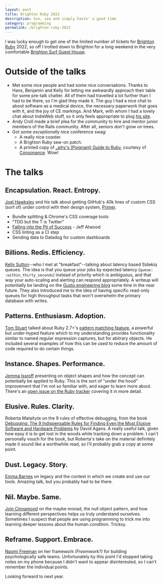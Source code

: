 ```yaml
---
layout: post
title: Brighton Ruby 2022
description: Sun, sea and simply havin' a good time
category: programming
permalink: /brighton-ruby-2022
---
```


I was lucky enough to get one of the limited number of tickets for [Brighton Ruby](https://brightonruby.com/) 2022, so off I trotted down to Brighton for a long weekend in the very comfortable [Brighton Surf Guest House](https://www.brightonsurf.com/).

# Outside of the talks

- Met some nice people and had some nice conversations. Thanks to Hans, Benjamin and Kelly for letting me awkwardly approach their table for some pre-talk chatter. All of them had travelled a lot further than I had to be there, so I'm glad they made it. The guy I had a nice chat to about software as a medical device, the necessary paperwork that goes with it, and the joy of CE markings. And Mark, with whom I had a lovely chat about IndieWeb stuff, so it only feels appropriate to plug [his site](https://qubyte.codes).
- Andy Croll made a brief plea for the community to hire and mentor junior members of the Rails community. After all, seniors don't grow on trees.
- Got some _exceptionally_ nice conference swag:
  - A really nice coaster.
  - A Brighton Ruby sew-on patch.
  - A printed copy of [_why's (Poignant) Guide to Ruby](https://poignant.guide), courtesy of [Consonance](https://www.consonance.app). Wow!

# The talks

## Encapsulation. React. Entropy.

[Joel Hawksley](https://hawksley.org/) and his talk about getting GitHub's 40k lines of custom CSS (sort of) under control with their design system, [Primer](https://github.com/primer/).

  - Bundle splitting & Chrome's CSS coverage tools
  - "TDD but the T is Twitter"
  - [Falling into the Pit of Success](https://blog.codinghorror.com/falling-into-the-pit-of-success) - Jeff Atwood
  - CSS linting as a CI step
  - Sending data to Datadog for custom dashboards


## Billions. Redis. Efficiency.

[Kelly Sutton](https://kellysutton.com/)--who I met at "breakfast"--talking about latency based Sidekiq queues. The idea is that you queue your jobs by expected latency (`queue: :within_thirty_seconds`) instead of priority which is ambiguous, and that way your auto-scaling and alerting can respond appropriately. A writeup will potentially be landing on the [Gusto engineering blog](https://engineering.gusto.com) some time in the near future. They also introduced me to the idea of having specific read-only queues for high throughput tasks that won't overwhelm the primary database with writes.


## Patterns. Enthusiasm. Adoption.

[Tom Stuart](https://tomstu.art) talked about Ruby 2.7+'s [pattern matching feature](https://docs.ruby-lang.org/en/master/syntax/pattern_matching_rdoc.html), a powerful but under-hyped feature which to my understanding provides functionality similar to named regular expression captures, but for abitrary objects. He included several examples of how this can be used to reduce the amount of code required to do certain things.


## Instance. Shapes. Performance.

[Jemma Issroff](https://jemma.dev/) presenting on object shapes and how the concept can potentially be applied to Ruby. This is the sort of "under the hood" improvement that I'm not so familiar with, and eager to learn more about. There's an [open issue on the Ruby tracker](https://bugs.ruby-lang.org/issues/18776) covering it in more detail.


## Elusive. Rules. Clarity.

Roberta Mataityte on the 9 rules of effective debugging, from the book [Debugging: The 9 Indispensable Rules for Finding Even the Most Elusive Software and Hardware Problems](https://debuggingrules.com) by David Agans. A really useful talk, given how easy it is to get lost in the woods while tracking down a problem. I can't personally vouch for the book, but Roberta's take on the material definitely made it sound like a worthwhile read, so I'll probably grab a copy at some point.


## Dust. Legacy. Story.

[Emma Barnes](https://twitter.com/has_many_books) on legacy and the context in which we create and use our tools. Amazing talk, but you probably had to be there.


## Nil. Maybe. Same.

[Jojn Cinnamond](https://twitter.com/jcinnamond) on the maybe monad, the null object pattern, and how learning different perspectives helps us truly understand ourselves. Sometimes I suspect that people are using programming to trick me into learning deeper lessons about the human condition. Tricksy.


## Reframe. Support. Embrace.

[Naomi Freeman](https://www.naomifreeman.com/) on her framework _(Freemwork?)_ for building psychologically safe teams. Unfortunately by this point I'd stopped taking notes on my phone because I didn't want to appear disinterested, so I can't remember the individual points.


Looking forward to next year.